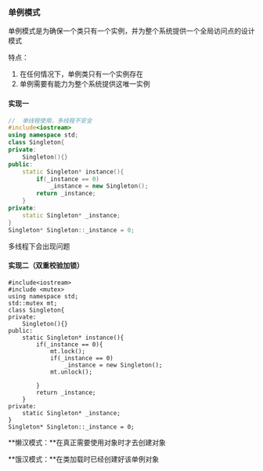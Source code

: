 ### 单例模式

单例模式是为确保一个类只有一个实例，并为整个系统提供一个全局访问点的设计模式

特点：

1. 在任何情况下，单例类只有一个实例存在
2. 单例需要有能力为整个系统提供这唯一实例

#### 实现一

```c++
//  单线程使用，多线程不安全
#include<iostream>
using namespace std;
class Singleton{
private:
    Singleton(){}
public:
    static Singleton* instance(){
        if(_instance == 0)
            _instance = new Singleton();
        return _instance;
    }
private:
    static Singleton* _instance;
}
Singleton* Singleton::_instance = 0;
```

多线程下会出现问题

#### 实现二（双重校验加锁）

```
#include<iostream>
#include <mutex>
using namespace std;
std::mutex mt;
class Singleton{
private:
    Singleton(){}
public:
    static Singleton* instance(){
        if(_instance == 0){
        	mt.lock();
        	if(_instance == 0)
        		_instance = new Singleton();
        	mt.unlock();
        		
        }        
        return _instance;
    }
private:
    static Singleton* _instance;
}
Singleton* Singleton::_instance = 0;
```



**懒汉模式：**在真正需要使用对象时才去创建对象

**饿汉模式：**在类加载时已经创建好该单例对象